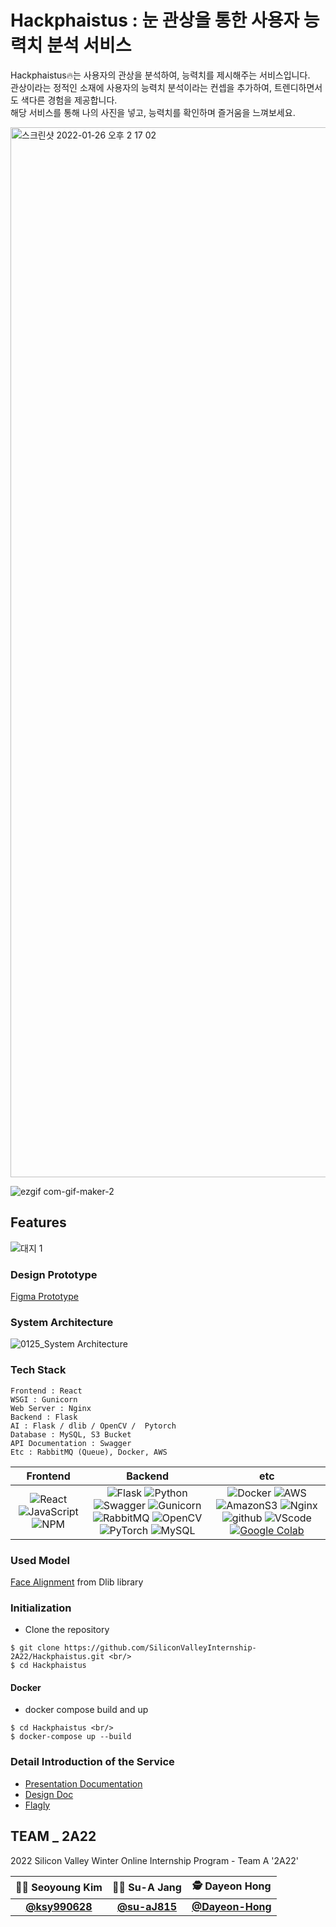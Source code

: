 # Hackphaistus : 눈 관상을 통한 사용자 능력치 분석 서비스

Hackphaistus🔥는 사용자의 관상을 분석하여, 능력치를 제시해주는 서비스입니다.<br/>
관상이라는 정적인 소재에 사용자의 능력치 분석이라는 컨셉을 추가하여, 트렌디하면서도 색다른 경험을 제공합니다.<br/>
해당 서비스를 통해 나의 사진을 넣고, 능력치를 확인하며 즐거움을 느껴보세요.


<img width="1680" alt="스크린샷 2022-01-26 오후 2 17 02" src="https://user-images.githubusercontent.com/85851785/151108007-b8cc7e74-6c06-4bd1-bf9a-a78a4dcc9ff2.png">

![ezgif com-gif-maker-2](https://user-images.githubusercontent.com/85851785/151111264-cc95fad6-2b38-4f52-bdf2-795bb45d11b7.gif)




## Features
![대지 1](https://user-images.githubusercontent.com/85851785/151108783-b4fffffb-fed3-4141-891c-72a88e6cac74.png)




### Design Prototype
[Figma Prototype](https://www.figma.com/file/PS2Uh2ZoxMXotOkz6aZg1w/Hackphaistus-Prototype?node-id=0%3A1)




### System Architecture
![0125_System Architecture](https://user-images.githubusercontent.com/85851785/151111455-73adc106-d221-4038-80dc-494793eb7bbc.png)




### Tech Stack
```
Frontend : React
WSGI : Gunicorn
Web Server : Nginx
Backend : Flask 
AI : Flask / dlib / OpenCV /  Pytorch 
Database : MySQL, S3 Bucket
API Documentation : Swagger
Etc : RabbitMQ (Queue), Docker, AWS
```

|         Frontend         |      Backend      |         etc          |
| :----------------------: | :---------------: | :------------------: |
| ![React](https://img.shields.io/badge/React-v17.0.2-20232A?style=flat&logo=react&logoColor=61DAFB) ![JavaScript](https://img.shields.io/badge/javascript-ES6+-%23323330.svg?style=flat&logo=javascript&logoColor=%23F7DF1E) ![NPM](https://img.shields.io/badge/NPM-v6.14.14-%23000000.svg?style=flat&logo=npm&logoColor=white) | ![Flask](https://img.shields.io/badge/flask-v2.0.2-green?logo=flask) ![Python](https://img.shields.io/badge/python-v3.8.8-3670A0?style=flat&logo=python&logoColor=ffdd54) ![Swagger](https://img.shields.io/badge/Swagger-v2.9.2-%23Clojure?style=flat&logo=swagger) ![Gunicorn](https://img.shields.io/badge/gunicorn-v20.1.0-darkgreen?logo=gunicorn) ![RabbitMQ](https://img.shields.io/badge/rabbitmq-v3.9.13-orange?logo=rabbitmq) ![OpenCV](https://img.shields.io/badge/opencv-v4.5.5.62-%23white.svg?style=flat&logo=opencv) ![PyTorch](https://img.shields.io/badge/PyTorch-v1.10.1-%23EE4C2C.svg?style=flat&logo=PyTorche) ![MySQL](https://img.shields.io/badge/mysql-v8.0.27-%2300f.svg?style=flat&logo=mysql) | ![Docker](https://img.shields.io/badge/docker-v20.10.22-%230db7ed.svg?style=flat&logo=docker) ![AWS](https://img.shields.io/badge/AWS-%23FF9900.svg?style=flat&logo=amazon-aws) ![AmazonS3](https://img.shields.io/badge/amazons3-red?logo=amazons3) ![Nginx](https://img.shields.io/badge/Nginx-v1.20.2-brightgreen?logo=nginx) ![github](https://img.shields.io/badge/github-gray?logo=github) ![VScode](https://img.shields.io/badge/VScode-v1.52.1-blue?logo=visual-studio-code) [![Google Colab](https://colab.research.google.com/assets/colab-badge.svg)](https://colab.research.google.com/github/Naereen/badges)|




### Used Model
[Face Alignment](https://github.com/davisking/dlib) from Dlib library




### Initialization
* Clone the repository
```
$ git clone https://github.com/SiliconValleyInternship-2A22/Hackphaistus.git <br/>
$ cd Hackphaistus
```

#### Docker
* docker compose build and up
```
$ cd Hackphaistus <br/>
$ docker-compose up --build
```




### Detail Introduction of the Service 
* [Presentation Documentation]()
* [Design Doc](https://bouncy-tuck-1ec.notion.site/Read-me-566537ed671845d68302e3feb7134329)
* [Flagly](https:flagly.org/courses/328/)




## TEAM _ 2A22
  
  2022 Silicon Valley Winter Online Internship Program - Team A '2A22'
  
  |👩‍💻 Seoyoung Kim|👩‍🎨 Su-A Jang|🕵️‍ Dayeon Hong|
|:------:|:------:|:------:|
|**[@ksy990628](https://github.com/ksy990628)**|**[@su-aJ815](https://github.com/su-aJ815)**|**[@Dayeon-Hong](https://github.com/Dayeon-Hong)**|
